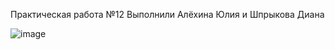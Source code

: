 Практическая работа №12
Выполнили Алёхина Юлия и Шпрыкова Диана

![image](https://github.com/user-attachments/assets/de9fc8c3-289b-491f-ad35-77fe70ea42ab)
